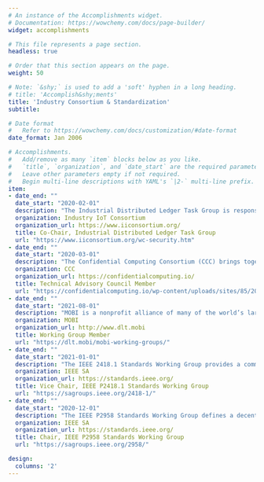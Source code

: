 ```yaml
---
# An instance of the Accomplishments widget.
# Documentation: https://wowchemy.com/docs/page-builder/
widget: accomplishments

# This file represents a page section.
headless: true

# Order that this section appears on the page.
weight: 50

# Note: `&shy;` is used to add a 'soft' hyphen in a long heading.
# title: 'Accomplish&shy;ments'
title: 'Industry Consortium & Standardization'
subtitle:

# Date format
#   Refer to https://wowchemy.com/docs/customization/#date-format
date_format: Jan 2006

# Accomplishments.
#   Add/remove as many `item` blocks below as you like.
#   `title`, `organization`, and `date_start` are the required parameters.
#   Leave other parameters empty if not required.
#   Begin multi-line descriptions with YAML's `|2-` multi-line prefix.
item:
- date_end: ""
  date_start: "2020-02-01"
  description: "The Industrial Distributed Ledger Task Group is responsible for the creation, maintenance and adoption of technical documents addressing industrial distributed ledger technologies."
  organization: Industry IoT Consortium
  organization_url: https://www.iiconsortium.org/
  title: Co-Chair, Industrial Distributed Ledger Task Group
  url: "https://www.iiconsortium.org/wc-security.htm"
- date_end: ""
  date_start: "2020-03-01"
  description: "The Confidential Computing Consortium (CCC) brings together hardware vendors, cloud providers, and software developers to accelerate the adoption of Trusted Execution Environment (TEE) technologies and standards."
  organization: CCC
  organization_url: https://confidentialcomputing.io/
  title: Technical Advisory Council Member
  url: "https://confidentialcomputing.io/wp-content/uploads/sites/85/2019/12/CCC_Overview.pdf"
- date_end: ""
  date_start: "2021-08-01"
  description: "MOBI is a nonprofit alliance of many of the world’s largest vehicle manufacturers, along with many startups, NGOs, transit agencies, insurers, toll road providers, smart city leaders, and technology companies working to accelerate adoption and promote standards in blockchain, distributed ledgers, and related technologies."
  organization: MOBI
  organization_url: http://www.dlt.mobi
  title: Working Group Member
  url: "https://dlt.mobi/mobi-working-groups/"
- date_end: ""
  date_start: "2021-01-01"
  description: "The IEEE 2418.1 Standards Working Group provides a common framework for blockchain usage, implementation, and interaction with the Internet of Things (IoT). The framework addresses items such as security and privacy challenges with regards to Blockchain in IoT. Both permissioned IoT blockchain and permissionless IoT blockchain will be included in the framework."
  organization: IEEE SA
  organization_url: https://standards.ieee.org/
  title: Vice Chair, IEEE P2418.1 Standards Working Group
  url: "https://sagroups.ieee.org/2418-1/"
- date_end: ""
  date_start: "2020-12-01"
  description: "The IEEE P2958 Standards Working Group defines a decentralized identity and access management (IAM) framework for the Internet of Things (IoT) based on the emerging concepts such as decentralized identifiers (DIDs) and verifiable credentials (VCs). The framework addresses the integration of DIDs and VCs into the lifecycle of IoT devices as well as the decentralized IoT security services such as device authentication, data authorization and access control."
  organization: IEEE SA
  organization_url: https://standards.ieee.org/
  title: Chair, IEEE P2958 Standards Working Group
  url: "https://sagroups.ieee.org/2958/"

design:
  columns: '2' 
---
```

